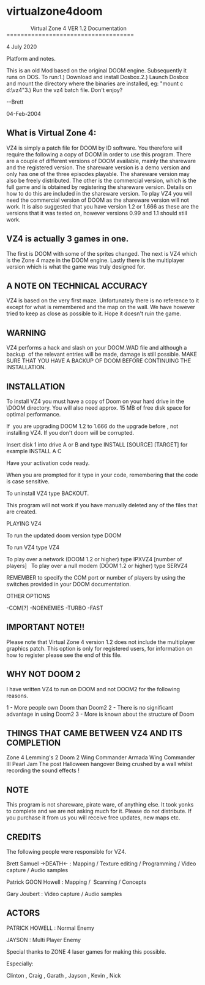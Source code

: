 # virtualzone4doom
                Virtual Zone 4 VER 1.2 Documentation
                ====================================  

4 July 2020

Platform and notes.

This is an old Mod based on the original DOOM engine. Subsequently it runs on DOS.
To run:1.) Download and install Dosbox.2.) Launch Dosbox and mount the directory where the binaries are installed, eg: "mount c d:\vz4"3.) Run the vz4 batch file.
Don't enjoy?

--Brett

04-Feb-2004                     

What is Virtual Zone 4:
-----------------------

VZ4 is simply a patch file for DOOM by ID software. You therefore will require 
the following a copy of DOOM in order to use this program. There are a couple 
of different versions of DOOM available, mainly the shareware and the 
registered version. The shareware version is a demo version and only has one 
of the three episodes playable. The shareware version may also be freely 
distributed. The other is the commercial version, which is the full game and 
is obtained by registering the shareware version. Details on how to do this are 
included in the shareware version. To play VZ4 you will need the commercial 
version of DOOM as the shareware version will not work. It is also suggested 
that you have version 1.2 or 1.666 as these are the versions that it was 
tested on, however versions 0.99 and 1.1 should still work. 

VZ4 is actually 3 games in one.
-------------------------------

The first is DOOM with some of the sprites changed.
The next is VZ4 which is the Zone 4 maze in the DOOM engine.
Lastly there is the multiplayer version which is what the game was truly 
designed for.

A NOTE ON TECHNICAL ACCURACY
----------------------------

VZ4 is based on the very first maze. Unfortunately there is no reference to 
it except for what is remembered and the map on the wall. We have however 
tried to keep as close as possible to it. Hope it doesn't ruin the game.


WARNING
-------

VZ4 performs a hack and slash on your DOOM.WAD file and although a backup  of the relevant entries will be made, damage is still possible. MAKE SURE THAT YOU HAVE A BACKUP OF DOOM 
BEFORE CONTINUING THE INSTALLATION.

INSTALLATION
------------

To install VZ4 you must have a copy of Doom on your hard drive in the \DOOM 
directory. You will also need approx. 15 MB of free disk space for optimal 
performance.

If  you are upgrading DOOM 1.2 to 1.666 do the upgrade before , not installing 
VZ4. If you don't doom will be corrupted. 

Insert disk 1 into drive A or B and type INSTALL [SOURCE] [TARGET]
for example INSTALL A C 

Have your activation code ready.

When you are prompted for it type in your code, remembering that the code is 
case sensitive.

To uninstall VZ4 type BACKOUT.

This program will not work if you have manually deleted any of the files 
that are created.

PLAYING VZ4

To run the updated doom version type DOOM

To run VZ4 type VZ4

To play over a network (DOOM 1.2 or higher) type IPXVZ4 [number of players]
 
To play over a null modem (DOOM 1.2 or higher) type SERVZ4

REMEMBER to specify the COM port or number of players by using the switches
provided in your DOOM documentation.

OTHER OPTIONS

-COM[?]
-NOENEMIES
-TURBO
-FAST

IMPORTANT NOTE!!
----------------

Please note that Virtual Zone 4 version 1.2 does not include the multiplayer
graphics patch. This option is only for registered users, for information on
how to register please see the end of this file.

WHY NOT DOOM 2
--------------

I have written VZ4 to run on DOOM and not DOOM2 for the following reasons.

1 - More people own Doom than Doom2 
2 - There is no significant advantage in using Doom2
3 - More is known about the structure of Doom

THINGS THAT CAME BETWEEN VZ4 AND ITS COMPLETION
-----------------------------------------------

Zone 4
Lemming's 2
Doom 2
Wing Commander Armada
Wing Commander III
Pearl Jam
The post Halloween hangover
Being crushed by a wall whilst recording the sound effects !

NOTE
----

This program is not shareware, pirate ware, of anything else. It took yonks 
to complete and we are not asking much for it. Please do not distribute. 
If you purchase it from us you will receive free updates, new maps etc.  


CREDITS
-------

The following people were responsible for VZ4.

Brett Samuel ->DEATH<- : Mapping / Texture editing / Programming 
/ Video capture / Audio samples 

Patrick GOON Howell : Mapping /  Scanning / Concepts 

Gary Joubert : Video capture / Audio samples

ACTORS
------

PATRICK HOWELL : Normal Enemy

JAYSON : Multi Player Enemy

Special thanks to ZONE 4 laser games for making this possible.

Especially:

Clinton , Craig , Garath , Jayson , Kevin , Nick
